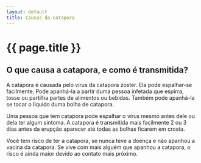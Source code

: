 ```yaml
---
layout: default
title: Causas da catapora
---
```


# {{ page.title }}

## O que causa a catapora, e como é transmitida?

A catapora é causada pelo vírus da catapora zoster. Ela pode espalhar-se facilmente. Pode apanhá-la a partir duma pessoa infetada que espirra, tosse ou partilha partes de alimentos ou bebidas. Também pode apanhá-la se tocar o líquido duma bolha de catapora.

Uma pessoa que tem catapora pode espalhar o vírus mesmo antes dele ou dela ter algum sintoma. A catapora é transmitida mais facilmente 2 ou 3 dias antes da erupção aparecer até todas as bolhas ficarem em crosta.

Você tem risco de ter a catapora, se nunca teve a doença e não apanhou a vacina da catapora. Se vive com mais alguém que apanhou a catapora, o risco é ainda maior devido ao contato mais próximo.
